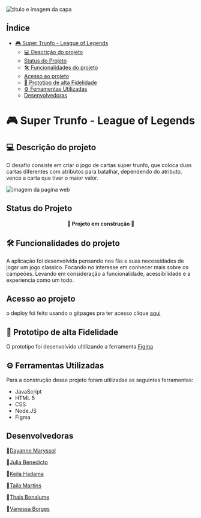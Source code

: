 ![titulo e imagem da capa](/src/img/logo.png)


## Índice

- [🎮 Super Trunfo - League of Legends](#-super-trunfo---league-of-legends)
  - [💻 Descrição do projeto](#-descrição-do-projeto)
  - [Status do Projeto](#status-do-projeto)
  - [🛠 Funcionalidades do projeto](#-funcionalidades-do-projeto)
  - [Acesso ao projeto](#acesso-ao-projeto)
  - [🎨 Prototipo de alta Fidelidade](#-prototipo-de-alta-fidelidade)
  - [⚙ Ferramentas Utilizadas](#-ferramentas-utilizadas)
  - [Desenvolvedoras](#desenvolvedoras)


# 🎮 Super Trunfo - League of Legends

 ## 💻 Descrição do projeto
O desafio consiste em criar o jogo de cartas super trunfo, que coloca duas cartas diferentes com atributos para batalhar, dependendo do atributo, vence a carta que tiver o maior valor.

![imagem da pagina web](/image.png)

## Status do Projeto
<h4 align="center">
     🚧 Projeto em construção 🚧
</h4>

## 🛠 Funcionalidades do projeto
A aplicação foi desenvolvida pensando nos fãs e suas necessidades de jogar um jogo classico. Focando no interesse em conhecer mais sobre os campeões. Levando em consideração a funcionalidade, acessibilidade e a experiencia como um todo.

## Acesso ao projeto
o deploy foi feito usando o gitpages pra ter acesso clique [aqui](https://juliabb.github.io/super-trunfo-lol/)

## 🎨 Prototipo de alta Fidelidade
O prototipo foi desenvolvido ultilizando a ferramenta [Figma](https://www.figma.com/file/xRhpBQkoFxHq0yLPZ1eSBy/Untitled)

## ⚙ Ferramentas Utilizadas

Para a construção desse projeto foram utilizadas as seguintes ferramentas:

- JavaScript
- HTML 5
- CSS
- Node.JS
- Figma


## Desenvolvedoras
👩[Dayanne Maryssol](https://www.linkedin.com/in/dayannemaryssol/)

👩[Julia Benedicto](https://www.linkedin.com/in/julia-cruz-7aa339183/)

👩[Keila Hadama](https://www.linkedin.com/in/keila-hadama/)

👩[Taila Martins](https://www.linkedin.com/in/taila-martins/)

👩[Thais Bonalume](https://www.linkedin.com/in/thais-moreira-jesus-bonalume/)

👩[Vanessa Borges](https://www.linkedin.com/in/vanessa-borges-a05b4636/)





















